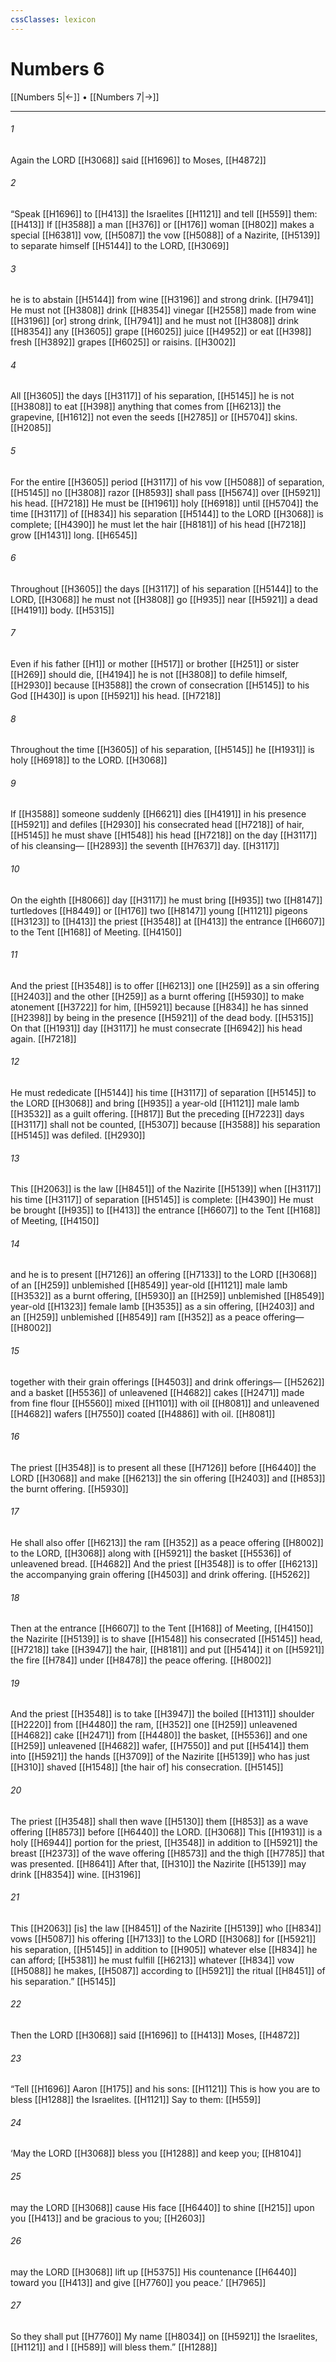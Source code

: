 ```yaml
---
cssClasses: lexicon
---
```


# Numbers 6

[[Numbers 5|←]] • [[Numbers 7|→]]

---

###### 1
Again the LORD [[H3068]] said [[H1696]] to Moses, [[H4872]]

###### 2
“Speak [[H1696]] to [[H413]] the Israelites [[H1121]] and tell [[H559]] them: [[H413]] If [[H3588]] a man [[H376]] or [[H176]] woman [[H802]] makes a special [[H6381]] vow, [[H5087]] the vow [[H5088]] of a Nazirite, [[H5139]] to separate himself [[H5144]] to the LORD, [[H3069]]

###### 3
he is to abstain [[H5144]] from wine [[H3196]] and strong drink. [[H7941]] He must not [[H3808]] drink [[H8354]] vinegar [[H2558]] made from wine [[H3196]] [or] strong drink, [[H7941]] and he must not [[H3808]] drink [[H8354]] any [[H3605]] grape [[H6025]] juice [[H4952]] or eat [[H398]] fresh [[H3892]] grapes [[H6025]] or raisins. [[H3002]]

###### 4
All [[H3605]] the days [[H3117]] of his separation, [[H5145]] he is not [[H3808]] to eat [[H398]] anything that comes from [[H6213]] the grapevine, [[H1612]] not even the seeds [[H2785]] or [[H5704]] skins. [[H2085]]

###### 5
For the entire [[H3605]] period [[H3117]] of his vow [[H5088]] of separation, [[H5145]] no [[H3808]] razor [[H8593]] shall pass [[H5674]] over [[H5921]] his head. [[H7218]] He must be [[H1961]] holy [[H6918]] until [[H5704]] the time [[H3117]] of [[H834]] his separation [[H5144]] to the LORD [[H3068]] is complete; [[H4390]] he must let the hair [[H8181]] of his head [[H7218]] grow [[H1431]] long. [[H6545]]

###### 6
Throughout [[H3605]] the days [[H3117]] of his separation [[H5144]] to the LORD, [[H3068]] he must not [[H3808]] go [[H935]] near [[H5921]] a dead [[H4191]] body. [[H5315]]

###### 7
Even if his father [[H1]] or mother [[H517]] or brother [[H251]] or sister [[H269]] should die, [[H4194]] he is not [[H3808]] to defile himself, [[H2930]] because [[H3588]] the crown of consecration [[H5145]] to his God [[H430]] is upon [[H5921]] his head. [[H7218]]

###### 8
Throughout the time [[H3605]] of his separation, [[H5145]] he [[H1931]] is holy [[H6918]] to the LORD. [[H3068]]

###### 9
If [[H3588]] someone suddenly [[H6621]] dies [[H4191]] in his presence [[H5921]] and defiles [[H2930]] his consecrated head [[H7218]] of hair, [[H5145]] he must shave [[H1548]] his head [[H7218]] on the day [[H3117]] of his cleansing— [[H2893]] the seventh [[H7637]] day. [[H3117]]

###### 10
On the eighth [[H8066]] day [[H3117]] he must bring [[H935]] two [[H8147]] turtledoves [[H8449]] or [[H176]] two [[H8147]] young [[H1121]] pigeons [[H3123]] to [[H413]] the priest [[H3548]] at [[H413]] the entrance [[H6607]] to the Tent [[H168]] of Meeting. [[H4150]]

###### 11
And the priest [[H3548]] is to offer [[H6213]] one [[H259]] as a sin offering [[H2403]] and the other [[H259]] as a burnt offering [[H5930]] to make atonement [[H3722]] for him, [[H5921]] because [[H834]] he has sinned [[H2398]] by being in the presence [[H5921]] of the dead body. [[H5315]] On that [[H1931]] day [[H3117]] he must consecrate [[H6942]] his head again. [[H7218]]

###### 12
He must rededicate [[H5144]] his time [[H3117]] of separation [[H5145]] to the LORD [[H3068]] and bring [[H935]] a year-old [[H1121]] male lamb [[H3532]] as a guilt offering. [[H817]] But the preceding [[H7223]] days [[H3117]] shall not be counted, [[H5307]] because [[H3588]] his separation [[H5145]] was defiled. [[H2930]]

###### 13
This [[H2063]] is the law [[H8451]] of the Nazirite [[H5139]] when [[H3117]] his time [[H3117]] of separation [[H5145]] is complete: [[H4390]] He must be brought [[H935]] to [[H413]] the entrance [[H6607]] to the Tent [[H168]] of Meeting, [[H4150]]

###### 14
and he is to present [[H7126]] an offering [[H7133]] to the LORD [[H3068]] of an [[H259]] unblemished [[H8549]] year-old [[H1121]] male lamb [[H3532]] as a burnt offering, [[H5930]] an [[H259]] unblemished [[H8549]] year-old [[H1323]] female lamb [[H3535]] as a sin offering, [[H2403]] and an [[H259]] unblemished [[H8549]] ram [[H352]] as a peace offering— [[H8002]]

###### 15
together with their grain offerings [[H4503]] and drink offerings— [[H5262]] and a basket [[H5536]] of unleavened [[H4682]] cakes [[H2471]] made from fine flour [[H5560]] mixed [[H1101]] with oil [[H8081]] and unleavened [[H4682]] wafers [[H7550]] coated [[H4886]] with oil. [[H8081]]

###### 16
The priest [[H3548]] is to present all these [[H7126]] before [[H6440]] the LORD [[H3068]] and make [[H6213]] the sin offering [[H2403]] and [[H853]] the burnt offering. [[H5930]]

###### 17
He shall also offer [[H6213]] the ram [[H352]] as a peace offering [[H8002]] to the LORD, [[H3068]] along with [[H5921]] the basket [[H5536]] of unleavened bread. [[H4682]] And the priest [[H3548]] is to offer [[H6213]] the accompanying grain offering [[H4503]] and drink offering. [[H5262]]

###### 18
Then at the entrance [[H6607]] to the Tent [[H168]] of Meeting, [[H4150]] the Nazirite [[H5139]] is to shave [[H1548]] his consecrated [[H5145]] head, [[H7218]] take [[H3947]] the hair, [[H8181]] and put [[H5414]] it on [[H5921]] the fire [[H784]] under [[H8478]] the peace offering. [[H8002]]

###### 19
And the priest [[H3548]] is to take [[H3947]] the boiled [[H1311]] shoulder [[H2220]] from [[H4480]] the ram, [[H352]] one [[H259]] unleavened [[H4682]] cake [[H2471]] from [[H4480]] the basket, [[H5536]] and one [[H259]] unleavened [[H4682]] wafer, [[H7550]] and put [[H5414]] them into [[H5921]] the hands [[H3709]] of the Nazirite [[H5139]] who has just [[H310]] shaved [[H1548]] [the hair of] his consecration. [[H5145]]

###### 20
The priest [[H3548]] shall then wave [[H5130]] them [[H853]] as a wave offering [[H8573]] before [[H6440]] the LORD. [[H3068]] This [[H1931]] is a holy [[H6944]] portion for the priest, [[H3548]] in addition to [[H5921]] the breast [[H2373]] of the wave offering [[H8573]] and the thigh [[H7785]] that was presented. [[H8641]] After that, [[H310]] the Nazirite [[H5139]] may drink [[H8354]] wine. [[H3196]]

###### 21
This [[H2063]] [is] the law [[H8451]] of the Nazirite [[H5139]] who [[H834]] vows [[H5087]] his offering [[H7133]] to the LORD [[H3068]] for [[H5921]] his separation, [[H5145]] in addition to [[H905]] whatever else [[H834]] he can afford; [[H5381]] he must fulfill [[H6213]] whatever [[H834]] vow [[H5088]] he makes, [[H5087]] according to [[H5921]] the ritual [[H8451]] of his separation.” [[H5145]]

###### 22
Then the LORD [[H3068]] said [[H1696]] to [[H413]] Moses, [[H4872]]

###### 23
“Tell [[H1696]] Aaron [[H175]] and his sons: [[H1121]] This is how you are to bless [[H1288]] the Israelites. [[H1121]] Say to them: [[H559]]

###### 24
‘May the LORD [[H3068]] bless you [[H1288]] and keep you; [[H8104]]

###### 25
may the LORD [[H3068]] cause His face [[H6440]] to shine [[H215]] upon you [[H413]] and be gracious to you; [[H2603]]

###### 26
may the LORD [[H3068]] lift up [[H5375]] His countenance [[H6440]] toward you [[H413]] and give [[H7760]] you  peace.’ [[H7965]]

###### 27
So they shall put [[H7760]] My name [[H8034]] on [[H5921]] the Israelites, [[H1121]] and I [[H589]] will bless them.” [[H1288]]

